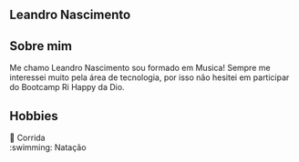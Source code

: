 
## Leandro Nascimento 


## Sobre mim
Me chamo Leandro Nascimento sou formado em Musica! Sempre me interessei muito pela área de tecnologia, por isso não hesitei em participar do Bootcamp Ri Happy da Dio.

## Hobbies
:runner: Corrida <br>
:swimming: Natação  <br> 


